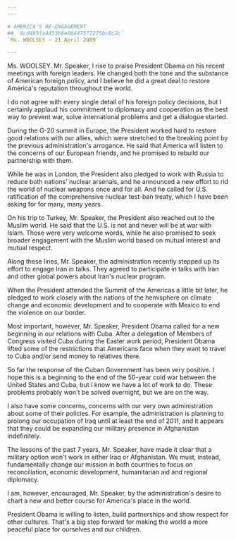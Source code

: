 ```yaml
---
---

# AMERICA'S RE-ENGAGEMENT
## `0cd485fa4453b8e08447577275bc8c2c`
`Ms. WOOLSEY — 21 April 2009`

---
```



Ms. WOOLSEY. Mr. Speaker, I rise to praise President Obama on his 
recent meetings with foreign leaders. He changed both the tone and the 
substance of American foreign policy, and I believe he did a great deal 
to restore America's reputation throughout the world.



I do not agree with every single detail of his foreign policy 
decisions, but I certainly applaud his commitment to diplomacy and 
cooperation as the best way to prevent war, solve international 
problems and get a dialogue started.

During the G-20 summit in Europe, the President worked hard to 
restore good relations with our allies, which were stretched to the 
breaking point by the previous administration's arrogance. He said that 
America will listen to the concerns of our European friends, and he 
promised to rebuild our partnership with them.

While he was in London, the President also pledged to work with 
Russia to reduce both nations' nuclear arsenals, and he announced a new 
effort to rid the world of nuclear weapons once and for all. And he 
called for U.S. ratification of the comprehensive nuclear test-ban 
treaty, which I have been asking for for many, many years.

On his trip to Turkey, Mr. Speaker, the President also reached out to 
the Muslim world. He said that the U.S. is not and never will be at war 
with Islam. Those were very welcome words, while he also promised to 
seek broader engagement with the Muslim world based on mutual interest 
and mutual respect.

Along these lines, Mr. Speaker, the administration recently stepped 
up its effort to engage Iran in talks. They agreed to participate in 
talks with Iran and other global powers about Iran's nuclear program.

When the President attended the Summit of the Americas a little bit 
later, he pledged to work closely with the nations of the hemisphere on 
climate change and economic development and to cooperate with Mexico to 
end the violence on our border.

Most important, however, Mr. Speaker, President Obama called for a 
new beginning in our relations with Cuba. After a delegation of Members 
of Congress visited Cuba during the Easter work period, President Obama 
lifted some of the restrictions that Americans face when they want to 
travel to Cuba and/or send money to relatives there.

So far the response of the Cuban Government has been very positive. I 
hope this is a beginning to the end of the 50-year cold war between the 
United States and Cuba, but I know we have a lot of work to do. These 
problems probably won't be solved overnight, but we are on the way.

I also have some concerns, concerns with our very own administration 
about some of their policies. For example, the administration is 
planning to prolong our occupation of Iraq until at least the end of 
2011, and it appears that they could be expanding our military presence 
in Afghanistan indefinitely.

The lessons of the past 7 years, Mr. Speaker, have made it clear that 
a military option won't work in either Iraq or Afghanistan. We must, 
instead, fundamentally change our mission in both countries to focus on 
reconciliation, economic development, humanitarian aid and regional 
diplomacy.

I am, however, encouraged, Mr. Speaker, by the administration's 
desire to chart a new and better course for America's place in the 
world.

President Obama is willing to listen, build partnerships and show 
respect for other cultures. That's a big step forward for making the 
world a more peaceful place for ourselves and our children.

